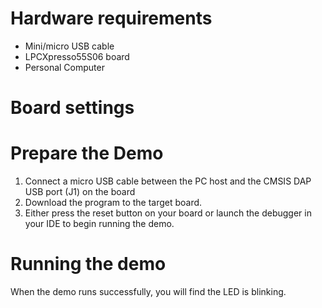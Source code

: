 Hardware requirements
=====================
- Mini/micro USB cable
- LPCXpresso55S06 board
- Personal Computer

Board settings
============

Prepare the Demo
===============
1.  Connect a micro USB cable between the PC host and the CMSIS DAP USB port (J1) on the board
2. Download the program to the target board.
3. Either press the reset button on your board or launch the debugger in your IDE to begin running the demo.

Running the demo
================
When the demo runs successfully, you will find the LED is blinking.
